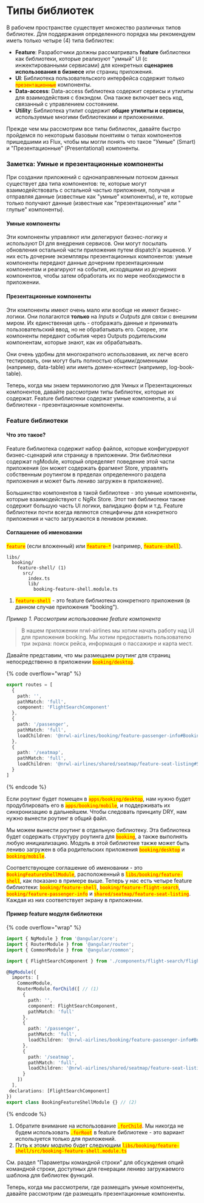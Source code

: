 # Типы библиотек

В рабочем пространстве существует множество различных типов библиотек. Для поддержания определенного порядка мы рекомендуем иметь только четыре (4) типа библиотек:

* **Feature**: Разработчики должны рассматривать **feature** библиотеки как библиотеки, которые реализуют "умный" UI (с инжектированными сервисами) для конкретных **сценариев использования в бизнесе** или страниц приложения.
* **UI**: Библиотека пользовательского интерфейса содержит только <mark style="color:red;">`презентационные`</mark> компоненты.
* **Data-access**: Data-access библиотека содержит сервисы и утилиты для взаимодействия с бэкэндом. Она также включает весь код, связанный с управлением состоянием.
* **Utility**: Библиотека утилит содержит **общие утилиты и сервисы**, используемые многими библиотеками и приложениями.

Прежде чем мы рассмотрим все типы библиотек, давайте быстро пройдемся по некоторым базовым понятиям о типах компонентов пришедшими из Flux, чтобы мы могли понять что такое "Умные" (Smart) и "Презентационные" (Presentational) компоненты.

### Заметка: Умные и презентационные компоненты

При создании приложений с однонаправленным потоком данных существует два типа компонентов: те, которые могут взаимодействовать с остальной частью приложения, получая и отправляя данные (известные как "умные" компоненты), и те, которые только получают данные (известные как "презентационные" или " глупые" компоненты).

#### Умные компоненты

Эти компоненты управляют или делегируют бизнес-логику и используют DI для внедрения сервисов. Они могут посылать обновления остальной части приложения путем dispatch'a экшенов. У них есть дочерние экземпляры презентационных компонентов: умные компоненты передают данные дочерним презентационным компонентам и реагируют на события, исходящими из дочерних компонентов, чтобы затем обработать их по мере необходимости в приложении.

#### Презентационные компоненты

Эти компоненты имеют очень мало или вообще не имеют бизнес-логики. Они полагаются **только** на _Inputs_ и _Outputs_ для связи с внешним миром. Их единственная цель - отображать данные и принимать пользовательский ввод, но не обрабатывать его. Скорее, эти компоненты передают события через Outputs родительским компонентам, которые знают, как их обрабатывать.

Они очень удобны для многократного использования, их легче всего тестировать, они могут быть полностью общими/доменными (например, data-table) или иметь домен-контекст (например, log-book-table).

Теперь, когда мы знаем терминологию для Умных и Презентационных компонентов, давайте рассмотрим типы библиотек, которые их содержат. Feature библиотеки содержат умные компоненты, а ui библиотеки - презентационные компоненты.

### Feature библиотеки

#### Что это такое?

Feature библиотека содержит набор файлов, которые конфигурируют бизнес-сценарий или страницу в приложении. Эти библиотеки содержат ngModule, который определяет поведение этой части приложения (он может содержать фрагмент Store, управлять собственным роутингом в пределах определенного раздела приложения и может быть лениво загружен в приложение).&#x20;

Большинство компонентов в такой библиотеке - это умные компоненты, которые взаимодействуют с NgRx Store. Этот тип библиотеки также содержит большую часть UI логики, валидацию форм и т.д. Feature библиотеки почти всегда являются специфичны для конкретного приложения и часто загружаются в ленивом режиме.

#### Соглашение об именовании

<mark style="color:red;">`feature`</mark> (если вложенный) или <mark style="color:red;">`feature-*`</mark> (например, <mark style="color:red;">`feature-shell`</mark>).

```
libs/
  booking/
    feature-shell/ (1)
      src/
        index.ts
        lib/
          booking-feature-shell.module.ts
```

1. <mark style="color:red;">`feature-shell`</mark> - это feature библиотека конкретного приложения (в данном случае приложения "booking").

_Пример 1. Рассмотрим использование feature компонента_

> В нашем приложении nrwl-airlines мы хотим начать работу над UI для приложения booking. Мы хотим предоставить пользователю три экрана: поиск рейса, информация о пассажире и карта мест.

Давайте представим, что мы размещаем роутинг для страниц непосредственно в приложении <mark style="color:red;">`booking/desktop`</mark>.

{% code overflow="wrap" %}
```typescript
export routes = [
  {
    path: '',
    pathMatch: 'full',
    component: 'FlightSearchComponent'
  },
  {
    path: '/passenger',
    pathMatch: 'full',
    loadChildren: '@nrwl-airlines/booking/feature-passenger-info#BookingFeaturePassengerInfoModule'
  },
  {
    path: '/seatmap',
    pathMatch: 'full',
    loadChildren: '@nrwl-airlines/shared/seatmap/feature-seat-listing#SharedSeatmapFeatureSeatListingModule'
  }
]
```
{% endcode %}

Если роутинг будет помещен в <mark style="color:red;">`apps/booking/desktop`</mark>, нам нужно будет продублировать его в <mark style="color:red;">`apps/booking/mobile`</mark>, и поддерживать их синхронизацию в дальнейшем. Чтобы следовать принципу DRY, нам нужно вынести роутинг в общий файл.

Мы можем вынести роутинг в отдельную библиотеку. Эта библиотека будет содержать структуру роутинга для <mark style="color:red;">`booking`</mark>, а также выполнять любую инициализацию. Модуль в этой библиотеке также может быть лениво загружен в оба родительских приложения <mark style="color:red;">`booking/desktop`</mark> и <mark style="color:red;">`booking/mobile`</mark>.

Соответствующее соглашение об именовании - это <mark style="color:red;">`BookingFeatureShellModule`</mark>, расположенный в <mark style="color:red;">`libs/booking/feature-shell`</mark>, как показано в примере выше. Теперь у нас есть четыре feature библиотеки: <mark style="color:red;">`booking/feature-shell`</mark>, <mark style="color:red;">`booking/feature-flight-search`</mark>, <mark style="color:red;">`booking/feature-passenger-info`</mark> и <mark style="color:red;">`shared/seatmap/feature-seat-listing`</mark>. Каждая из них соответствует экрану в приложении.

#### Пример feature модуля библиотеки

{% code overflow="wrap" %}
```typescript
import { NgModule } from '@angular/core';
import { RouterModule } from '@angular/router';
import { CommonModule } from '@angular/common';

import { FlightSearchComponent } from './components/flight-search/flight-search.component';

@NgModule({
  imports: [
    CommonModule,
    RouterModule.forChild([ // (1)
      {
        path: '',
        component: FlightSearchComponent,
        pathMatch: 'full'
      },
      {
        path: '/passenger',
        pathMatch: 'full',
        loadChildren: '@nrwl-airlines/booking/feature-passenger-info#BookingFeaturePassengerInfoModule'
      },
      {
        path: '/seatmap',
        pathMatch: 'full',
        loadChildren: '@nrwl-airlines/shared/seatmap/feature-seat-listing#SharedSeatmapFeatureSeatListingModule'
      }
    ])
  ],
 declarations: [FlightSearchComponent]
})
export class BookingFeatureShellModule {} // (2)
```
{% endcode %}

1. Обратите внимание на использование <mark style="color:red;">`.forChild`</mark>. Мы никогда не будем использовать <mark style="color:red;">`.forRoot`</mark> в feature библиотеке - это вариант используется только для приложений.
2. Путь к этому модулю будет следующим <mark style="color:red;">`libs/booking/feature-shell/src/booking-feature-shell.module.ts`</mark>

См. раздел "Параметры командной строки" для обсуждения опций командной строки, доступных для генерации лениво загружаемого шаблона для библиотек функций.&#x20;

Теперь, когда мы рассмотрели, где размещать умные компоненты, давайте рассмотрим где размещать презентационные компоненты.

